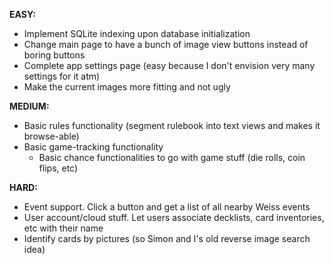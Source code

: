 <b>EASY:</b>
- Implement SQLite indexing upon database initialization
- Change main page to have a bunch of image view buttons instead of boring buttons
- Complete app settings page (easy because I don't envision very many settings for it atm)
- Make the current images more fitting and not ugly

<b>MEDIUM:</b>
- Basic rules functionality (segment rulebook into text views and makes it browse-able)
- Basic game-tracking functionality
	- Basic chance functionalities to go with game stuff (die rolls, coin flips, etc)

<b>HARD:</b>
- Event support. Click a button and get a list of all nearby Weiss events
- User account/cloud stuff. Let users associate decklists, card inventories, etc with their name
- Identify cards by pictures (so Simon and I's old reverse image search idea)
